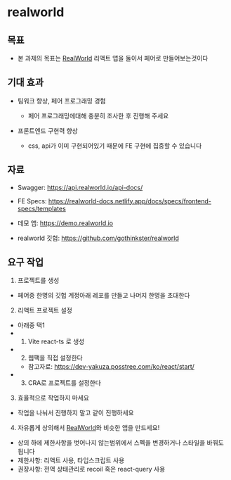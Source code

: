 # realworld

## 목표

- 본 과제의 목표는 [RealWorld](https://demo.realworld.io/) 리액트 앱을 둘이서 페어로 만들어보는것이다

## 기대 효과

- 팀워크 향상, 페어 프로그래밍 경험

  - 페어 프로그래밍에대해 충분히 조사한 후 진행해 주세요

- 프론트엔드 구현력 향상
  - css, api가 이미 구현되어있기 때문에 FE 구현에 집중할 수 있습니다

## 자료

- Swagger: https://api.realworld.io/api-docs/

- FE Specs: https://realworld-docs.netlify.app/docs/specs/frontend-specs/templates

- 데모 앱: https://demo.realworld.io

- realworld 깃헙: https://github.com/gothinkster/realworld

## 요구 작업

1. 프로젝트를 생성

- 페어중 한명의 깃헙 계정아래 레포를 만들고 나머지 한명을 초대한다

2. 리액트 프로젝트 설정

- 아래중 택1
- 1. Vite react-ts 로 생성
- 2. 웹팩을 직접 설정한다
  - 참고자료: https://dev-yakuza.posstree.com/ko/react/start/
- 3. CRA로 프로젝트를 설정한다

3. 효율적으로 작업하지 마세요

- 작업을 나눠서 진행하지 말고 같이 진행하세요

4. 자유롭게 상의해서 [RealWorld](https://demo.realworld.io)와 비슷한 앱을 만드세요!

- 상의 하에 제한사항을 벗어나지 않는범위에서 스펙을 변경하거나 스타일을 바꿔도 됩니다
- 제한사항: 리액트 사용, 타입스크립트 사용
- 권장사항: 전역 상태관리로 recoil 혹은 react-query 사용
